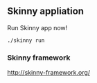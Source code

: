 ## Skinny appliation

Run Skinny app now!

    ./skinny run

### Skinny framework

http://skinny-framework.org/



